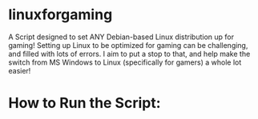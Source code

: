 # linuxforgaming
A Script designed to set ANY Debian-based Linux distribution up for gaming!
Setting up Linux to be optimized for gaming can be challenging, and filled with lots of errors. I aim to put a stop to that, and help make the switch from MS Windows to Linux (specifically for gamers) a whole lot easier!

# How to Run the Script:
